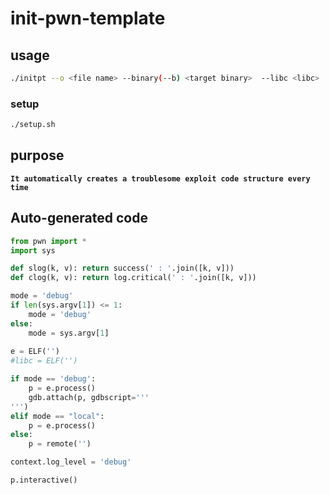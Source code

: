 # init-pwn-template

## usage

```bash
./initpt --o <file name> --binary(--b) <target binary>  --libc <libc>
```
### setup
```bash
./setup.sh
```

## purpose
**`It automatically creates a troublesome exploit code structure every time`**

## Auto-generated code
```py
from pwn import *
import sys

def slog(k, v): return success(' : '.join([k, v]))
def clog(k, v): return log.critical(' : '.join([k, v]))

mode = 'debug'
if len(sys.argv[1]) <= 1:
    mode = 'debug'
else:
    mode = sys.argv[1]
    
e = ELF('')
#libc = ELF('')

if mode == 'debug':
    p = e.process()
    gdb.attach(p, gdbscript='''
''')
elif mode == "local":
    p = e.process()
else:
    p = remote('')

context.log_level = 'debug'

p.interactive()
```
